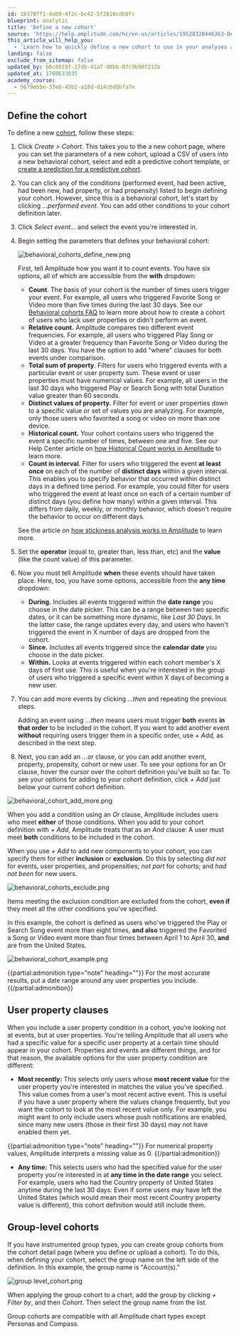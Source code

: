 ```yaml
---
id: 18378ff1-dab9-4f2c-bc42-5f2810cdb0fc
blueprint: analytic
title: 'Define a new cohort'
source: 'https://help.amplitude.com/hc/en-us/articles/19528328446363-Define-a-new-cohort'
this_article_will_help_you:
  - 'Learn how to quickly define a new cohort to use in your analyses and charts'
landing: false
exclude_from_sitemap: false
updated_by: b6c6019f-27db-41a7-98bb-07c9b90f212b
updated_at: 1760633035
academy_course:
  - 5679eb5e-37e0-45b2-a18d-d14c6d0bfa7e
---
```

## Define the cohort

To define a new [cohort](/docs/analytics/behavioral-cohorts), follow these steps:


1. Click *Create > Cohort*. This takes you to the a new cohort page, where you can set the parameters of a new cohort, upload a CSV of users into a new behavioral cohort, select and edit a predictive cohort template, or [create a prediction for a predictive cohort](/docs/data/audiences/predictions).
2. You can click any of the conditions (performed event, had been active, had been new, had property, or had propensity) listed to begin defining your cohort. However, since this is a behavioral cohort, let's start by clicking *...performed event*. You can add other conditions to your cohort definition later.
3. Click *Select event...* and select the event you're interested in.
4. Begin setting the parameters that defines your behavioral cohort:

    ![behavioral_cohorts_define_new.png](/docs/output/img/analytics/behavioral_cohorts_define_new.png)

    First, tell Amplitude how you want it to count events. You have six options, all of which are accessible from the **with** dropdown:

    * **Count**. The basis of your cohort is the number of times users trigger your event. For example, all users who triggered Favorite Song or Video more than five times during the last 30 days. See our [Behavioral cohorts FAQ](https://help.amplitude.com/hc/en-us/articles/4402840043789) to learn more about how to create a cohort of users who lack user properties or didn't perform an event.
    * **Relative count.** Amplitude compares two different event frequencies. For example, all users who triggered Play Song or Video at a greater frequency than Favorite Song or Video during the last 30 days. You have the option to add "where" clauses for both events under comparison.
    * **Total sum of property**. Filters for users who triggered events with a particular event or user property sum. These event or user properties must have numerical values. For example, all users in the last 30 days who triggered Play or Search Song with total Duration value greater than 60 seconds.
    * **Distinct values of property.** Filter for event or user properties down to a specific value or set of values you are analyzing. For example, only those users who favorited a song or video on more than one device.
    * **Historical count.** Your cohort contains users who triggered the event a specific number of times, between one and five. See our Help Center article on [how Historical Count works in Amplitude](/docs/analytics/historical-count-1) to learn more.
    * **Count in interval**. Filter for users who triggered the event **at least once** on each of the number of **distinct days** within a given interval. This enables you to specify behavior that occurred within distinct days in a defined time period. For example, you could filter for users who triggered the event at least once on each of a certain number of distinct days (you define how many) within a given interval. This differs from daily, weekly, or monthly behavior, which doesn't require the behavior to occur on different days.  

    See the article on [how stickiness analysis works in Amplitude](/docs/analytics/charts/stickiness/stickiness-interpret) to learn more.

5. Set the **operator** (equal to, greater than, less than, etc) and the **value** (like the count value) of this parameter.
6. Now you must tell Amplitude **when** these events should have taken place. Here, too, you have some options, accessible from the **any time** dropdown:

    * **During.** Includes all events triggered within the **date range** you choose in the date picker. This can be a range between two specific dates, or it can be something more dynamic, like *Last 30 Days*. In the latter case, the range updates every day, and users who haven't triggered the event in X number of days are dropped from the cohort.
    * **Since.** Includes all events triggered since the **calendar date** you choose in the date picker.
    * **Within.** Looks at events triggered within each cohort member's X days of first use. This is useful when you're interested in the group of users who triggered a specific event within X days of becoming a new user.

7. You can add more events by clicking *...then* and repeating the previous steps.  
  
	Adding an event using *...then* means users must trigger **both** events **in that order** to be included in the cohort. If you want to add another event **without** requiring users trigger them in a specific order, use *+ Add,* as described in the next step.

8. Next, you can add an *...or* clause, or you can add another event, property, propensity, cohort or new user. To see your options for an Or clause, hover the cursor over the cohort definition you've built so far. To see your options for adding to your cohort definition, click *+ Add* just below your current cohort definition.

![behavioral_cohort_add_more.png](/docs/output/img/analytics/behavioral_cohort_add_more.png)

When you add a condition using an *Or* clause, Amplitude includes users who meet **either** of those conditions. When you add to your cohort definition with *+ Add*, Amplitude treats that as an *And* clause: A user must meet **both** conditions to be included in the cohort.

When you use *+ Add* to add new components to your cohort, you can specify them for either **inclusion** or **exclusion**. Do this by selecting *did not* for events, user properties, and propensities; *not part* for cohorts; and *had not been* for new users.

![behavioral_cohorts_exclude.png](/docs/output/img/analytics/behavioral_cohorts_exclude.png)

Items meeting the exclusion condition are excluded from the cohort, **even if** they meet all the other conditions you've specified.

In this example, the cohort is defined as users who've triggered the Play or Search Song event more than eight times, **and also** triggered the Favorited a Song or Video event more than four times between April 1 to April 30, **and** are from the United States.

![behavioral_cohort_example.png](/docs/output/img/analytics/behavioral_cohort_example.png)

{{partial:admonition type="note" heading=""}}
For the most accurate results, put a date range around any user properties you include.
{{/partial:admonition}}

## User property clauses

When you include a user property condition in a cohort, you're looking not at events, but at user properties. You're telling Amplitude that all users who had a specific value for a specific user property at a certain time should appear in your cohort. Properties and events are different things, and for that reason, the available options for the user property condition are different:

* **Most recently:** This selects only users whose **most recent value** for the user property you're interested in matches the value you've specified. This value comes from a user's most recent active event. This is useful if you have a user property where the values change frequently, but you want the cohort to look at the most recent value only. For example, you might want to only include users whose push notifications are enabled, since many new users (those in their first 30 days) may not have enabled them yet.
  
{{partial:admonition type="note" heading=""}}
For numerical property values, Amplitude interprets a missing value as 0.
{{/partial:admonition}}

* **Any time:** This selects users who had the specified value for the user property you're interested in at **any time in the date range** you select. For example, users who had the Country property of United States anytime during the last 30 days: Even if some users may have left the United States (which would mean their most recent Country property value is different), this cohort definition would still include them.

## Group-level cohorts

If you have instrumented group types, you can create group cohorts from the cohort detail page (where you define or upload a cohort). To do this, when defining your cohort, select the group name on the left side of the definition. In this example, the group name is "Account(s)."

![group level_cohort.png](/docs/output/img/analytics/group-level-cohorts.png)

When applying the group cohort to a chart, add the group by clicking *+ Filter by*, and then *Cohort*. Then select the group name from the list.

Group cohorts are compatible with all Amplitude chart types except Personas and Compass.